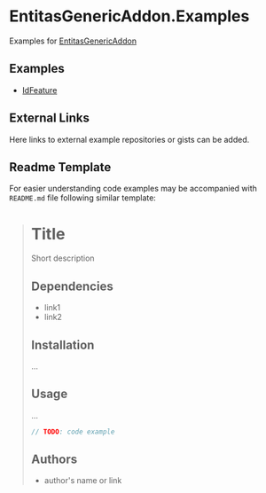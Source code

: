 # EntitasGenericAddon.Examples
Examples for [EntitasGenericAddon](https://github.com/c0ffeeartc/EntitasGenericAddon)

## Examples
  - [IdFeature](./Examples/EntitasGenericAddon.Examples.IdFeature)

## External Links
Here links to external example repositories or gists can be added.

## Readme Template
For easier understanding code examples may be accompanied with `README.md` file following similar template:
> # Title
> Short description
> ## Dependencies
>  - link1
>  - link2
> ## Installation
> ...
> ## Usage
> ...
> ```csharp
> // TODO: code example
> ```
> ## Authors
> - author's name or link

